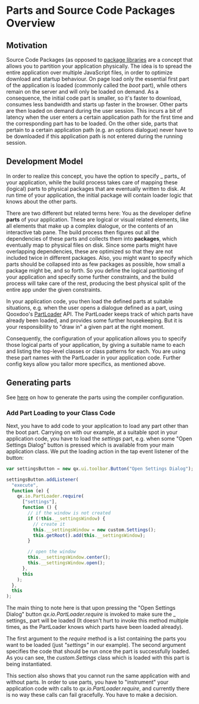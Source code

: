 # Parts and Source Code Packages Overview

## Motivation

Source Code Packages (as opposed to [package libraries](../cli/packages.md) are
a concept that allows you to partition your application physically. The idea is
to spread the entire application over multiple JavaScript files, in order to
optimize download and startup behaviour. On page load only the essential first
part of the application is loaded (commonly called the _boot_ part), while
others remain on the server and will only be loaded on demand. As a consequence,
the initial code part is smaller, so it's faster to download, consumes less
bandwidth and starts up faster in the browser. Other parts are then loaded on
demand during the user session. This incurs a bit of latency when the user
enters a certain application path for the first time and the corresponding part
has to be loaded. On the other side, parts that pertain to a certain application
path (e.g. an options dialogue) never have to be downloaded if this application
path is not entered during the running session.

## Development Model

In order to realize this concept, you have the option to specify _ parts_ of
your application, while the build process takes care of mapping these (logical)
parts to physical packages that are eventually written to disk. At run time of
your application, the initial package will contain loader logic that knows about
the other parts.

There are two different but related terms here: You as the developer define
**parts** of your application. These are logical or visual related elements,
like all elements that make up a complex dialogue, or the contents of an
interactive tab pane. The build process then figures out all the dependencies of
these parts and collects them into **packages**, which eventually map to
physical files on disk. Since some parts might have overlapping dependencies,
these are optimized so that they are not included twice in different packages.
Also, you might want to specify which parts should be collapsed into as few
packages as possible, how small a package might be, and so forth. So you define
the logical partitioning of your application and specify some further
constraints, and the build process will take care of the rest, producing the
best physical split of the entire app under the given constraints.

In your application code, you then load the defined parts at suitable
situations, e.g. when the user opens a dialogue defined as a part, using
Qooxdoo's [PartLoader](apps://apiviewer/#qx.io.PartLoader) API. The PartLoader
keeps track of which parts have already been loaded, and provides some further
housekeeping. But it is your responsibility to "draw in" a given part at the
right moment.

Consequently, the configuration of your application allows you to specify those
logical parts of your application, by giving a suitable name to each and listing
the top-level classes or class patterns for each. You are using these part names
with the PartLoader in your application code. Further config keys allow you
tailor more specifics, as mentioned above.

## Generating parts

See [here](../configuration/compile.md#parts) on how to generate the parts using
the compiler configuration.

### Add Part Loading to your Class Code

Next, you have to add code to your application to load any part other than the
boot part. Carrying on with our example, at a suitable spot in your application
code, you have to load the _settings_ part, e.g. when some "Open Settings
Dialog" button is pressed which is available from your main application class.
We put the loading action in the tap event listener of the button:

```javascript
var settingsButton = new qx.ui.toolbar.Button("Open Settings Dialog");

settingsButton.addListener(
  "execute",
  function (e) {
    qx.io.PartLoader.require(
      ["settings"],
      function () {
        // if the window is not created
        if (!this.__settingsWindow) {
          // create it
          this.__settingsWindow = new custom.Settings();
          this.getRoot().add(this.__settingsWindow);
        }

        // open the window
        this.__settingsWindow.center();
        this.__settingsWindow.open();
      },
      this
    );
  },
  this
);
```

The main thing to note here is that upon pressing the "Open Settings Dialog"
button _qx.io.PartLoader.require_ is invoked to make sure the _ settings_ part
will be loaded (It doesn't hurt to invoke this method multiple times, as the
PartLoader knows which parts have been loaded already).

The first argument to the _require_ method is a list containing the parts you
want to be loaded (just _"settings"_ in our example). The second argument
specifies the code that should be run once the part is successfully loaded. As
you can see, the _custom.Settings_ class which is loaded with this part is being
instantiated.

This section also shows that you cannot run the same application with and
without parts. In order to use parts, you have to "instrument" your application
code with calls to _qx.io.PartLoader.require_, and currently there is no way
these calls can fail gracefully. You have to make a decision.
